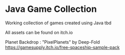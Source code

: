 # Java Game Collection

Working collection of games created using Java
tbd

All assets can be found on itch.io

Planet Backdrop : "PixelPlanets" by Deep-Fold
https://gamesupply.itch.io/free-spaceship-sample-pack




